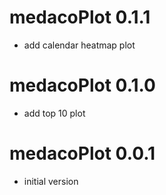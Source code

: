 # medacoPlot 0.1.1

- add calendar heatmap plot

# medacoPlot 0.1.0

- add top 10 plot

# medacoPlot 0.0.1

- initial version
